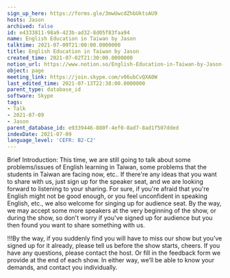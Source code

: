 ```yaml
---
sign_up_here: https://forms.gle/3mwUwcdZhbUktsAU9
hosts: Jason
archived: false
id: e4333811-98a9-423b-ad32-8d05f83faa94
name: English Education in Taiwan by Jason
talktime: 2021-07-09T21:00:00.0000000
title: English Education in Taiwan by Jason
created_time: 2021-07-02T21:30:00.0000000
notion_url: https://www.notion.so/English-Education-in-Taiwan-by-Jason-e433381198a9423bad328d05f83faa94
object: page
meeting_link: https://join.skype.com/v06ubCvQXA0W
last_edited_time: 2021-07-13T22:38:00.0000000
parent_type: database_id
software: Skype
tags:
- Talk
- 2021-07-09
- Jason
parent_database_id: e9339446-880f-4ef0-8ad7-8ad1f507dded
indexDate: 2021-07-09
language_level: 'CEFR: B2-C2'
---
```





Brief Introduction: This time, we are still going to talk about some problems/issues of English learning in Taiwan, some problems that the students in Taiwan are facing now, etc.. If there're any ideas that you want to share with us, just sign up for the speaker seat, and we are looking forward to listening to your sharing. 
For sure, if you're afraid that you're English might not be good enough, or you feel unconfident in speaking English, etc., we also welcome for singing up for audience seat. By the way, we may accept some more speakers at the very beginning of the show, or during the show, so don't worry if you've signed up for audience but you then found you want to share something with us.

!!!By the way, if you suddenly find you will have to miss our show but you’ve signed up for it already, please tell us before the show starts, cheers.
If you have any questions, please contact the host. Or fill in the feedback form we provide at the end of each show. In either way, we’ll be able to know your demands, and contact you individually.

